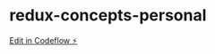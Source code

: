 # redux-concepts-personal

[Edit in Codeflow ⚡️](https://stackblitz.com/~/github.com/anilphiyak617/redux-concepts-personal)